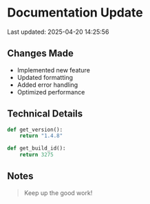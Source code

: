 # Documentation Update

Last updated: 2025-04-20 14:25:56

## Changes Made
- Implemented new feature
- Updated formatting
- Added error handling
- Optimized performance

## Technical Details
```python
def get_version():
    return "1.4.8"

def get_build_id():
    return 3275
```

## Notes
> Keep up the good work!
